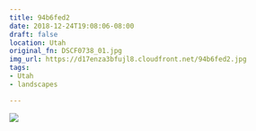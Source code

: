 ```yaml
---
title: 94b6fed2
date: 2018-12-24T19:08:06-08:00
draft: false
location: Utah
original_fn: DSCF0738_01.jpg
img_url: https://d17enza3bfujl8.cloudfront.net/94b6fed2.jpg 
tags:
- Utah
- landscapes

---
```


![](https://d17enza3bfujl8.cloudfront.net/94b6fed2.jpg)
